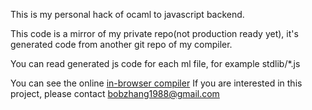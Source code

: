 This is my personal hack of ocaml to javascript backend.

This code is a mirror of my private repo(not production ready yet), it's generated code from another git repo of my compiler. 


You can read generated js code for each ml file, for example stdlib/*.js

You can see the online [in-browser compiler](http://zhanghongbo.me/js-demo)
If you are interested in this project, please contact bobzhang1988@gmail.com
